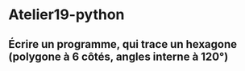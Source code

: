 # Atelier19-python
## Écrire un programme, qui trace un hexagone (polygone à 6 côtés, angles interne à 120°)

